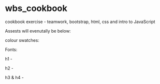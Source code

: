 # wbs_cookbook
cookbook exercise - teamwork, bootstrap, html, css and intro to JavaScript

Assests will evenutally be below:

colour swatches:



Fonts:

h1 - 

h2 - 

h3 & h4 - 





